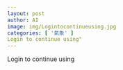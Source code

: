 ```yaml
---
layout: post
author: AI
image: img/Logintocontinueusing.jpg
categories: [ '氣象' ]
Login to continue using"
---
```

Login to continue using